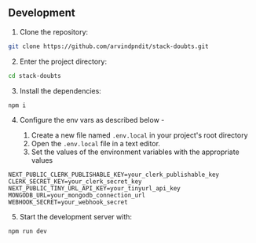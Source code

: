 ## Development

1. Clone the repository:

```bash
git clone https://github.com/arvindpndit/stack-doubts.git
```

2. Enter the project directory:

```bash
cd stack-doubts
```

3. Install the dependencies:

```bash
npm i
```

4. Configure the env vars as described below -

   1. Create a new file named `.env.local` in your project's root directory
   2. Open the `.env.local` file in a text editor.
   3. Set the values of the environment variables with the appropriate values

```dotenv
NEXT_PUBLIC_CLERK_PUBLISHABLE_KEY=your_clerk_publishable_key
CLERK_SECRET_KEY=your_clerk_secret_key
NEXT_PUBLIC_TINY_URL_API_KEY=your_tinyurl_api_key
MONGODB_URL=your_mongodb_connection_url
WEBHOOK_SECRET=your_webhook_secret
```

5. Start the development server with:

```bash
npm run dev
```
